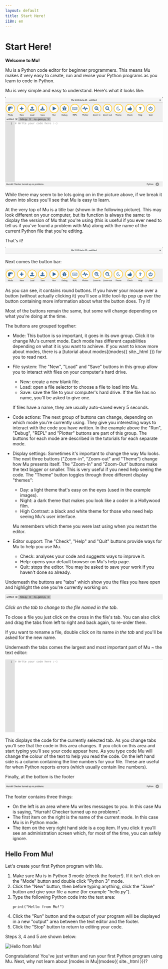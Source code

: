 ```yaml
---
layout: default
title: Start Here! 
i18n: en
---
```


# Start Here! 

**Welcome to Mu!**

Mu is a Python code editor for beginner programmers. This means Mu makes it
very easy to create, run and revise your Python programs as you learn to code
in Python.

Mu is very simple and easy to understand. Here's what it looks like:

<div class="row">
  <img src="/img/en/tutorials/mu_ui.png" alt="The first bug" class="img-responsive center-block img-rounded movie"/>
  <br/>
</div>

While there may seem to be lots going on in the picture above, if we break it
down into slices you'll see that Mu is easy to learn.

At the very top of Mu is a title bar (shown in the following picture). This may
look different on your computer, but its function is always the same: to
display the version of Mu that you're using (this is useful if you ever need
to tell us if you've found a problem with Mu) along with the name of the
current Python file that you're editing.

That's it!

<div class="row">
  <img src="/img/en/tutorials/mu_window_top.png" alt="The Mu title bar" class="img-responsive center-block img-rounded movie"/>
  <br/>
</div>

Next comes the button bar:

<div class="row">
  <img src="/img/en/tutorials/mu_buttons.png" alt="The Mu button bar" class="img-responsive center-block img-rounded movie"/>
  <br/>
</div>

As you can see, it contains round buttons. If you hover your mouse over a
button (without actually clicking it) you'll see a little tool-tip pop up over
the button containing more information about what the button does. Try it!

Most of the buttons remain the same, but some will change depending on what
you're doing at the time.

The buttons are grouped together:

* Mode: This button is so important, it goes in its own group. Click it to
  change Mu's current mode. Each mode has different capabilities depending on
  what it is you want to achieve. If you want to know more about modes, there
  is a [tutorial about modes](modes{{ site._html }}) for you to read next.

* File system: The "New", "Load" and "Save" buttons in this group allow you to
  interact with files on your computer's hard drive.
  * New: create a new blank file.
  * Load: open a file selector to choose a file to load into Mu.
  * Save: save the file to your computer's hard drive. If the file has no name,
    you'll be asked to give one.

  If files have a name, they are usually auto-saved every 5 seconds.

* Code actions: The next group of buttons can change, depending on
  which mode you're currently using. They give you interesting ways to interact
  with the code you have written. In the example above the "Run", "Debug",
  "REPL" and "Plotter" buttons are part of this group. The buttons for each
  mode are described in the tutorials for each separate mode.

* Display settings: Sometimes it's important to change the way Mu looks. The
  next three buttons ("Zoom-in", "Zoom-out" and "Theme") change how Mu presents
  itself. The "Zoom-In" and "Zoom-Out" buttons make the text bigger or smaller.
  This is very useful if you need help seeing the code. The "Theme" button
  toggles through three different display "themes":
  * Day: a light theme that's easy on the eyes (used in the example images).
  * Night: a dark theme that makes you look like a coder in a Hollywood film.
  * High Contrast: a black and white theme for those who need help seeing Mu's
  user interface.

  Mu remembers which theme you were last using when you restart the editor.

* Editor support: The "Check", "Help" and "Quit" buttons provide ways for Mu to
  help you use Mu.
  * Check: analyses your code and suggests ways to improve it.
  * Help: opens your default browser on Mu's help page.
  * Quit: stops the editor. You may be asked to save your work if you haven't
    done so already.

Underneath the buttons are "tabs" which show you the files you have open and
highlight the one you're currently working on:

<div class="row">
  <img src="/img/en/tutorials/mu_tabs.png" alt="The tabs in Mu" class="img-responsive center-block img-rounded movie"/>
  <br/>
</div>

*Click on the tab to change to the file named in the tab*.

To close a file you just click on the cross in the file's tab. You can also
click and drag the tabs from left to right and back again, to re-order them.

If you want to rename a file, double click on its name *in the tab* and you'll
be asked for the new name.

Underneath the tabs comes the largest and most important part of Mu ~ the
text editor:

<div class="row">
  <img src="/img/en/tutorials/mu_editor_widget.png" alt="The text editor in Mu" class="img-responsive center-block img-rounded movie"/>
  <br/>
</div>

This displays the code for the currently selected tab. As you change tabs
you'll see that the code in this area changes. If you click on this area and
start typing you'll see your code appear here. As you type code Mu will change
the colour of the text to help you read the code. On the left hand side is a
column containing the line numbers for your file. These are useful for when
Python reports errors (which usually contain line numbers).

Finally, at the bottom is the footer

<div class="row">
  <img src="/img/en/tutorials/mu_footer.png" alt="The footer in Mu" class="img-responsive center-block img-rounded movie"/>
  <br/>
</div>

The footer contains three things:

* On the left is an area where Mu writes messages to you. In this case Mu is
  saying, "Hurrah! Checker turned up no problems".
* The first item on the right is the name of the current mode. In this case Mu
  is in Python mode.
* The item on the very right hand side is a cog item. If you click it you'll
  see an administration screen which, for most of the time, you can safely
  ignore.

## Hello From Mu!

Let's create your first Python program with Mu.

1. Make sure Mu is in Python 3 mode (check the footer!). If it isn't click on
   the "Mode" button and double click "Python 3" mode.
2. Click the "New" button, then before typing anything, click the "Save" button
   and give your file a name (for example "hello.py").
3. Type the following Python code into the text area:
   ```
   print("Hello from Mu!")
   ```
4. Click the "Run" button and the output of your program will be displayed in
   a new "output" area between the text editor and the footer.
5. Click the "Stop" button to return to editing your code.

Steps 3, 4 and 5 are shown below:

<div class="row">
  <img src="/img/en//mu.gif" alt="Hello from Mu!" class="img-responsive center-block img-rounded movie"/>
  <br/>
</div>

Congratulations! You've just written and run your first Python program using
Mu. Next, why not learn about [modes in Mu](modes{{ site._html }})?
